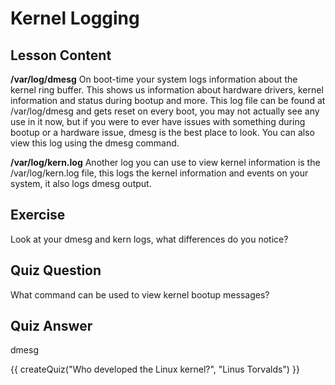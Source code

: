 # Kernel Logging

## Lesson Content

<b>/var/log/dmesg</b>
On boot-time your system logs information about the kernel ring buffer. This shows us information about hardware drivers, kernel information and status during bootup and more. This log file can be found at /var/log/dmesg and gets reset on every boot, you may not actually see any use in it now, but if you were to ever have issues with something during bootup or a hardware issue, dmesg is the best place to look. You can also view this log using the dmesg command. 

<b>/var/log/kern.log</b>
Another log you can use to view kernel information is the /var/log/kern.log file, this logs the kernel information and events on your system, it also logs dmesg output.

## Exercise

Look at your dmesg and kern logs, what differences do you notice?

## Quiz Question

What command can be used to view kernel bootup messages?

## Quiz Answer

dmesg
<script src="../quiz.js"></script>

<div id="quiz">
  {{ createQuiz("Who developed the Linux kernel?", "Linus Torvalds") }}
</div>
